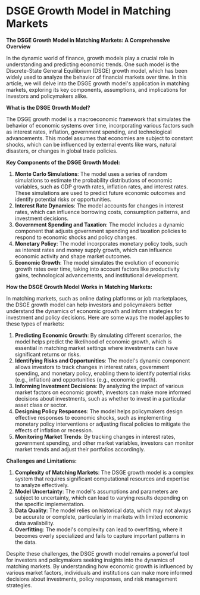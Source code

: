 # DSGE Growth Model in Matching Markets

**The DSGE Growth Model in Matching Markets: A Comprehensive Overview**

In the dynamic world of finance, growth models play a crucial role in understanding and predicting economic trends. One such model is the Discrete-State General Equilibrium (DSGE) growth model, which has been widely used to analyze the behavior of financial markets over time. In this article, we will delve into the DSGE growth model's application in matching markets, exploring its key components, assumptions, and implications for investors and policymakers alike.

**What is the DSGE Growth Model?**

The DSGE growth model is a macroeconomic framework that simulates the behavior of economic systems over time, incorporating various factors such as interest rates, inflation, government spending, and technological advancements. This model assumes that economies are subject to constant shocks, which can be influenced by external events like wars, natural disasters, or changes in global trade policies.

**Key Components of the DSGE Growth Model:**

1. **Monte Carlo Simulations**: The model uses a series of random simulations to estimate the probability distributions of economic variables, such as GDP growth rates, inflation rates, and interest rates. These simulations are used to predict future economic outcomes and identify potential risks or opportunities.
2. **Interest Rate Dynamics**: The model accounts for changes in interest rates, which can influence borrowing costs, consumption patterns, and investment decisions.
3. **Government Spending and Taxation**: The model includes a dynamic component that adjusts government spending and taxation policies to respond to economic shocks and policy changes.
4. **Monetary Policy**: The model incorporates monetary policy tools, such as interest rates and money supply growth, which can influence economic activity and shape market outcomes.
5. **Economic Growth**: The model simulates the evolution of economic growth rates over time, taking into account factors like productivity gains, technological advancements, and institutional development.

**How the DSGE Growth Model Works in Matching Markets:**

In matching markets, such as online dating platforms or job marketplaces, the DSGE growth model can help investors and policymakers better understand the dynamics of economic growth and inform strategies for investment and policy decisions. Here are some ways the model applies to these types of markets:

1. **Predicting Economic Growth**: By simulating different scenarios, the model helps predict the likelihood of economic growth, which is essential in matching market settings where investments can have significant returns or risks.
2. **Identifying Risks and Opportunities**: The model's dynamic component allows investors to track changes in interest rates, government spending, and monetary policy, enabling them to identify potential risks (e.g., inflation) and opportunities (e.g., economic growth).
3. **Informing Investment Decisions**: By analyzing the impact of various market factors on economic growth, investors can make more informed decisions about investments, such as whether to invest in a particular asset class or sector.
4. **Designing Policy Responses**: The model helps policymakers design effective responses to economic shocks, such as implementing monetary policy interventions or adjusting fiscal policies to mitigate the effects of inflation or recession.
5. **Monitoring Market Trends**: By tracking changes in interest rates, government spending, and other market variables, investors can monitor market trends and adjust their portfolios accordingly.

**Challenges and Limitations:**

1. **Complexity of Matching Markets**: The DSGE growth model is a complex system that requires significant computational resources and expertise to analyze effectively.
2. **Model Uncertainty**: The model's assumptions and parameters are subject to uncertainty, which can lead to varying results depending on the specific implementation.
3. **Data Quality**: The model relies on historical data, which may not always be accurate or complete, particularly in markets with limited economic data availability.
4. **Overfitting**: The model's complexity can lead to overfitting, where it becomes overly specialized and fails to capture important patterns in the data.

Despite these challenges, the DSGE growth model remains a powerful tool for investors and policymakers seeking insights into the dynamics of matching markets. By understanding how economic growth is influenced by various market factors, individuals and institutions can make more informed decisions about investments, policy responses, and risk management strategies.
